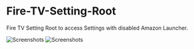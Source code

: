 # Fire-TV-Setting-Root
Fire TV Setting Root to access Settings with disabled Amazon Launcher.

![Screenshots](https://github.com/0815hoffi/Fire-TV-Setting-Root/blob/main/com.markus.firetools-1.jpg "Screenshot")
![Screenshots](https://github.com/0815hoffi/Fire-TV-Setting-Root/blob/main/com.markus.firetools-2.jpg "Screenshot")
